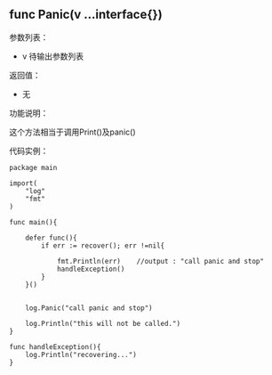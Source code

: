 ## func Panic(v ...interface{})

参数列表：

- v 待输出参数列表

返回值：

- 无

功能说明：

这个方法相当于调用Print()及panic()

代码实例：

	package main

	import(
		"log"
		"fmt"
	)

	func main(){

		defer func(){
			if err := recover(); err !=nil{

				fmt.Println(err)	//output : "call panic and stop"
				handleException()
			}
		}()


		log.Panic("call panic and stop")

		log.Println("this will not be called.")
	}

	func handleException(){
		log.Println("recovering...")
	}

